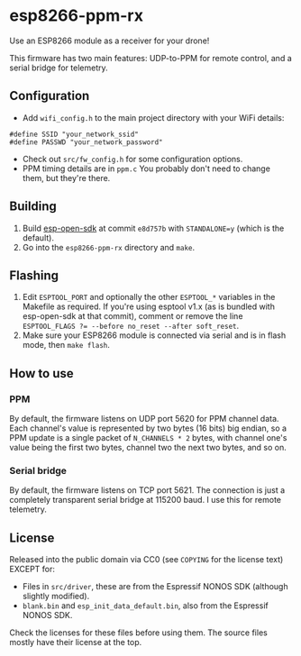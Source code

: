 # esp8266-ppm-rx
Use an ESP8266 module as a receiver for your drone!

This firmware has two main features: UDP-to-PPM for remote control, and a serial bridge for telemetry.


## Configuration

- Add `wifi_config.h` to the main project directory with your WiFi details:

```
#define SSID "your_network_ssid"
#define PASSWD "your_network_password"
```

- Check out `src/fw_config.h` for some configuration options.
- PPM timing details are in `ppm.c` You probably don't need to change them, but they're there.


## Building

1. Build [esp-open-sdk](https://github.com/pfalcon/esp-open-sdk) at commit `e8d757b` with `STANDALONE=y` (which is the default).
2. Go into the `esp8266-ppm-rx` directory and `make`.


## Flashing

1. Edit `ESPTOOL_PORT` and optionally the other `ESPTOOL_*` variables in the Makefile as required. If you're using esptool v1.x (as is bundled with esp-open-sdk at that commit), comment or remove the line `ESPTOOL_FLAGS ?= --before no_reset --after soft_reset`.
2. Make sure your ESP8266 module is connected via serial and is in flash mode, then `make flash`.


## How to use

### PPM
By default, the firmware listens on UDP port 5620 for PPM channel data. Each channel's value is represented by two bytes (16 bits) big endian, so a PPM update is a single packet of `N_CHANNELS * 2` bytes, with channel one's value being the first two bytes, channel two the next two bytes, and so on.

### Serial bridge
By default, the firmware listens on TCP port 5621. The connection is just a completely transparent serial bridge at 115200 baud. I use this for remote telemetry.


## License
Released into the public domain via CC0 (see `COPYING` for the license text) EXCEPT for: 

- Files in `src/driver`, these are from the Espressif NONOS SDK (although slightly modified).
- `blank.bin` and `esp_init_data_default.bin`, also from the Espressif NONOS SDK.

Check the licenses for these files before using them. The source files mostly have their license at the top.
